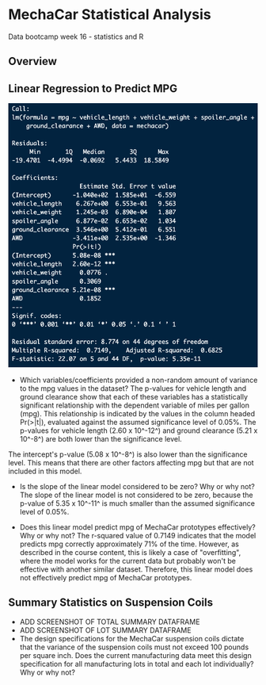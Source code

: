 # MechaCar Statistical Analysis
Data bootcamp week 16 - statistics and R

## Overview

## Linear Regression to Predict MPG
![screenshot of linear regression model output for mpg](https://github.com/larabjork/mechacar_statistical_analysis/blob/main/images/mpg_linear_regression.png)

* Which variables/coefficients provided a non-random amount of variance to the mpg values in the dataset?
The p-values for vehicle length and ground clearance show that each of these variables has a statistically significant relationship with the dependent variable of miles per gallon (mpg). This relationship is indicated by the values in the column headed Pr(>|t|), evaluated against the assumed significance level of 0.05%. The p-values for vehicle length (2.60 x 10^-12^) and ground clearance (5.21 x 10^-8^) are both lower than the significance level.

The intercept's p-value (5.08 x 10^-8^) is also lower than the significance level. This means that there are other factors affecting mpg but that are not included in this model.

* Is the slope of the linear model considered to be zero? Why or why not?
The slope of the linear model is not considered to be zero, because the p-value of 5.35 x 10^-11^ is much smaller than the assumed significance level of 0.05%.

* Does this linear model predict mpg of MechaCar prototypes effectively? Why or why not?
The r-squared value of 0.7149 indicates that the model predicts mpg correctly approximately 71% of the time. However, as described in the course content, this is likely a case of "overfitting", where the model works for the current data but probably won't be effective with another similar dataset. Therefore, this linear model does not effectively predict mpg of MechaCar prototypes.

## Summary Statistics on Suspension Coils
* ADD SCREENSHOT OF TOTAL SUMMARY DATAFRAME
* ADD SCREENSHOT OF LOT SUMMARY DATAFRAME
* The design specifications for the MechaCar suspension coils dictate that the variance of the suspension coils must not exceed 100 pounds per square inch. Does the current manufacturing data meet this design specification for all manufacturing lots in total and each lot individually? Why or why not?